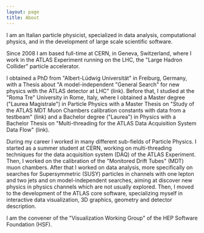 ```yaml
---
layout: page
title: About
---
```



I am an Italian particle physicist, specialized in data analysis, computational physics, and in the development of large scale scientific software.

Since 2008 I am based full-time at CERN, in Geneva, Switzerland, where I work in the ATLAS Experiment running on the LHC, the "Large Hadron Collider" particle accelerator.

I obtained a PhD from "Albert-Lüdwig Universität" in Freiburg, Germany, with a Thesis about "A model-independent "General Search" for new physics with the ATLAS detector at LHC" (<a ref="https://cds.cern.ch/record/1757501">link</a>). Before that, I studied at the "Roma Tre" University in Rome, Italy, where I obtained a Master degree  ("Laurea Magistrale") in Particle Physics with a Master Thesis on "Study of the ATLAS MDT Muon Chambers calibration constants with data from a testbeam" (<a ref="#">link</a>) and a Bachelor degree ("Laurea") in Physics with a Bachelor Thesis on "Multi-threading for the ATLAS Data Acquisition System Data Flow" (<a ref="#">link</a>).

During my career I worked in many different sub-fields of Particle Physics. I started as a summer student at CERN, working on multi-threading techniques for the data acquisition system (DAQ) of the ATLAS Experiment. Then, I worked on the calibration of the "Monitored Drift Tubes" (MDT) muon chambers. After that I worked on data analysis, more specifically on searches for Supersymmetric (SUSY) particles in channels with one lepton and two jets and on model-independent searches, aiming at discover new physics in physics channels which are not usually explored. Then, I moved to the development of the ATLAS core software, specializing myself in interactive data visualization, 3D graphics, geometry and detector description.

I am the convener of the "Visualization Working Group" of the HEP Software Foundation (HSF).
